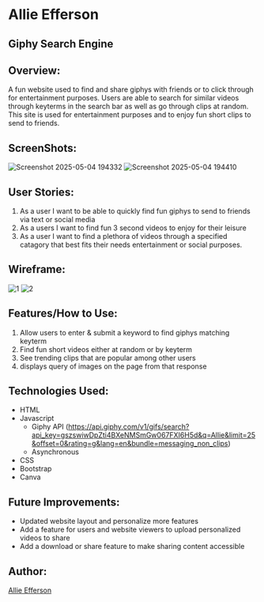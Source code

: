 # Allie Efferson

## Giphy Search Engine

## Overview:
A fun website used to find and share giphys with friends or to click through for entertainment purposes. Users are able to search for similar videos through keyterms in the search bar as well as go through clips at random. This site is used for entertainment purposes and to enjoy fun short clips to send to friends.

## ScreenShots:
![Screenshot 2025-05-04 194332](https://github.com/user-attachments/assets/b6317a99-b5cf-4445-bcc6-707e354af515)
![Screenshot 2025-05-04 194410](https://github.com/user-attachments/assets/28ba7398-ff0d-4e4e-b5bc-b556996c55f8)


## User Stories:
1. As a user I want to be able to quickly find fun giphys to send to friends via text or social media
2. As a users I want to find fun 3 second videos to enjoy for their leisure
3. As a user I want to find a plethora of videos through a specified catagory that best fits their needs entertainment or social purposes.

## Wireframe:
![1](https://github.com/user-attachments/assets/bb18cbe8-bcb3-4f9a-a337-d17d287b4354)
![2](https://github.com/user-attachments/assets/1badb7d2-6b10-49ee-a973-a7ddccee18cb)

## Features/How to Use:
1. Allow users to enter & submit a keyword to find giphys matching keyterm
2. Find fun short videos either at random or by keyterm
3. See trending clips that are popular among other users
4. displays query of images on the page from that response

## Technologies Used:
- HTML
- Javascript
  - Giphy API (https://api.giphy.com/v1/gifs/search?api_key=gszswiwDpZti4BXeNMSmGw067FXI6H5d&q=Allie&limit=25&offset=0&rating=g&lang=en&bundle=messaging_non_clips)
  - Asynchronous
- CSS
- Bootstrap
- Canva

## Future Improvements:
 - Updated website layout and personalize more features
 - Add a feature for users and website viewers to upload personalized videos to share
 - Add a download or share feature to make sharing content accessible

## Author:
[Allie Efferson](https://www.linkedin.com/in/allie-efferson/)

